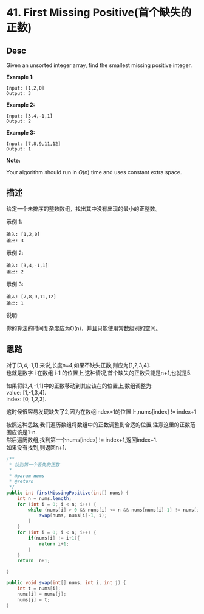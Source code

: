 # 41. First Missing Positive(首个缺失的正数)

## Desc

Given an unsorted integer array, find the smallest missing positive integer.

**Example 1:**

```
Input: [1,2,0]
Output: 3
```

**Example 2:**

```
Input: [3,4,-1,1]
Output: 2
```

**Example 3:**

```
Input: [7,8,9,11,12]
Output: 1
```

**Note:**

Your algorithm should run in *O*(*n*) time and uses constant extra space.

## 描述

给定一个未排序的整数数组，找出其中没有出现的最小的正整数。

示例 1:
```
输入: [1,2,0]  
输出: 3  
```
示例 2:
```
输入: [3,4,-1,1]
输出: 2
```
示例 3:
```
输入: [7,8,9,11,12]
输出: 1
```
说明:

你的算法的时间复杂度应为O(n)，并且只能使用常数级别的空间。

## 思路

对于[3,4,-1,1] 来说,长度n=4,如果不缺失正数,则应为[1,2,3,4].  
也就是数字 i 在数组 i-1 的位置上,这种情况,首个缺失的正数只能是n+1,也就是5.  

如果将[3,4,-1,1]中的正数移动到其应该在的位置上,数组调整为:  
value: [1,-1,3,4].  
index: [0, 1,2,3].  

这时候很容易发现缺失了2,因为在数组index=1的位置上,nums[index] != index+1  

按照这种思路,我们遍历数组将数组中的正数调整到合适的位置,注意这里的正数范围应该是1-n.  
然后遍历数组,找到第一个nums[index] != index+1,返回index+1.  
如果没有找到,则返回n+1.  

```java
/**
 * 找到第一个丢失的正数
 *
 * @param nums
 * @return
 */
public int firstMissingPositive(int[] nums) {
    int n = nums.length;
    for (int i = 0; i < n; i++) {
        while (nums[i] > 0 && nums[i] <= n && nums[nums[i]-1] != nums[i]) {
            swap(nums, nums[i]-1, i);
        }
    }
    for (int i = 0; i < n; i++) {
        if(nums[i] != i+1){
            return i+1;
        }
    }
    return  n+1;

}

public void swap(int[] nums, int i, int j) {
    int t = nums[i];
    nums[i] = nums[j];
    nums[j] = t;
}
```